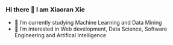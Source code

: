 ### Hi there 👋 I am Xiaoran Xie
- 🔭 I’m currently studying Machine Learning and Data Mining
- 🌱 I’m interested in Web development, Data Science, Software Engineering and Artifical Intelligence
<!--
- 👯 I’m looking to collaborate on Web development
- 🤔 I’m looking for help with ...
- 💬 Ask me about ...
- 📫 How to reach me: ...
- 😄 Pronouns: ...
- ⚡ Fun fact: ...
-->

